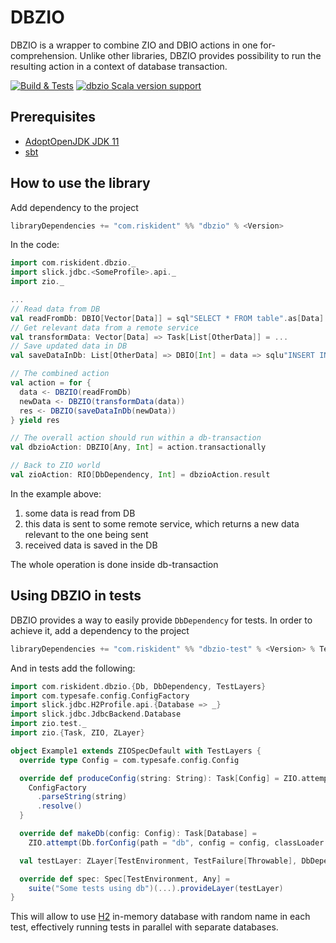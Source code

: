 # DBZIO
DBZIO is a wrapper to combine ZIO and DBIO actions in one for-comprehension. Unlike other libraries,
DBZIO provides possibility to run the resulting action in a context of database transaction.

[![Build & Tests](https://github.com/RiskIdentDMS/dbzio/actions/workflows/tests.yaml/badge.svg?branch=master)](https://github.com/RiskIdentDMS/dbzio/actions/workflows/tests.yaml)
[![dbzio Scala version support](https://index.scala-lang.org/riskidentdms/dbzio/dbzio/latest.svg)](https://index.scala-lang.org/riskidentdms/dbzio/dbzio)

## Prerequisites

- [AdoptOpenJDK JDK 11](https://adoptopenjdk.net/installation.html#)
- [sbt](https://www.scala-sbt.org/1.x/docs/Setup.html)

## How to use the library

Add dependency to the project
```sbt
libraryDependencies += "com.riskident" %% "dbzio" % <Version>
```

In the code:
```scala
import com.riskident.dbzio._
import slick.jdbc.<SomeProfile>.api._
import zio._

...
// Read data from DB
val readFromDb: DBIO[Vector[Data]] = sql"SELECT * FROM table".as[Data]
// Get relevant data from a remote service
val transformData: Vector[Data] => Task[List[OtherData]] = ...
// Save updated data in DB
val saveDataInDb: List[OtherData] => DBIO[Int] = data => sqlu"INSERT INTO table2 VALUES ($data)"

// The combined action
val action = for {
  data <- DBZIO(readFromDb)
  newData <- DBZIO(transformData(data))
  res <- DBZIO(saveDataInDb(newData))
} yield res

// The overall action should run within a db-transaction
val dbzioAction: DBZIO[Any, Int] = action.transactionally

// Back to ZIO world
val zioAction: RIO[DbDependency, Int] = dbzioAction.result

```

In the example above:
1. some data is read from DB
2. this data is sent to some remote service, which returns a new data relevant to the one being sent
3. received data is saved in the DB

The whole operation is done inside db-transaction

## Using DBZIO in tests

DBZIO provides a way to easily provide `DbDependency` for tests. In order to achieve it, add a dependency to the project

```sbt
libraryDependencies += "com.riskident" %% "dbzio-test" % <Version> % Test
```

And in tests add the following:

```scala
import com.riskident.dbzio.{Db, DbDependency, TestLayers}
import com.typesafe.config.ConfigFactory
import slick.jdbc.H2Profile.api.{Database => _}
import slick.jdbc.JdbcBackend.Database
import zio.test._
import zio.{Task, ZIO, ZLayer}

object Example1 extends ZIOSpecDefault with TestLayers {
  override type Config = com.typesafe.config.Config

  override def produceConfig(string: String): Task[Config] = ZIO.attempt {
    ConfigFactory
      .parseString(string)
      .resolve()
  }

  override def makeDb(config: Config): Task[Database] =
    ZIO.attempt(Db.forConfig(path = "db", config = config, classLoader = this.getClass.getClassLoader))

  val testLayer: ZLayer[TestEnvironment, TestFailure[Throwable], DbDependency] = testDbLayer.mapError(TestFailure.fail)

  override def spec: Spec[TestEnvironment, Any] =
    suite("Some tests using db")(...).provideLayer(testLayer)
}
```

This will allow to use [H2](https://www.h2database.com/html/main.html) in-memory database with random name in each test,
effectively running tests in parallel with separate databases.
